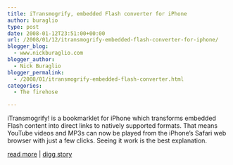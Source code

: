 ```yaml
---
title: iTransmogrify, embedded Flash converter for iPhone
author: buraglio
type: post
date: 2008-01-12T23:51:00+00:00
url: /2008/01/12/itransmogrify-embedded-flash-converter-for-iphone/
blogger_blog:
  - www.nickburaglio.com
blogger_author:
  - Nick Buraglio
blogger_permalink:
  - /2008/01/itransmogrify-embedded-flash-converter.html
categories:
  - The firehose

---
```

iTransmogrify! is a bookmarklet for iPhone which transforms embedded Flash content into direct links to natively supported formats. That means YouTube videos and MP3s can now be played from the iPhone’s Safari web browser with just a few clicks. Seeing it work is the best explanation.

[read more][1] | [digg story][2]

 [1]: http://joemaller.com/2008/01/12/itransmogrify/
 [2]: http://digg.com/apple/iTransmogrify_embedded_Flash_converter_for_iPhone
